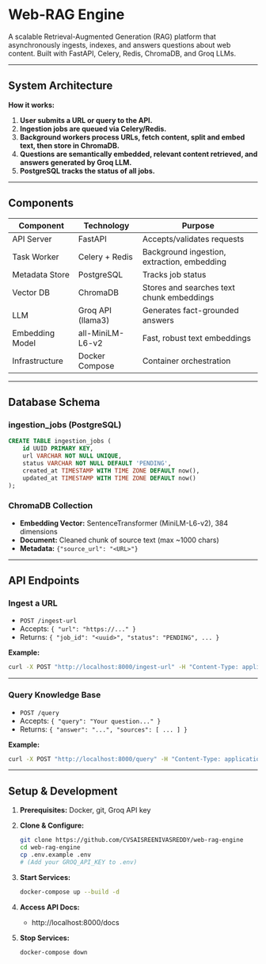 # Web-RAG Engine

A scalable Retrieval-Augmented Generation (RAG) platform that asynchronously ingests, indexes, and answers questions about web content. Built with FastAPI, Celery, Redis, ChromaDB, and Groq LLMs.

---

## System Architecture

**How it works:**
1. **User submits a URL or query to the API.**
2. **Ingestion jobs are queued via Celery/Redis.**
3. **Background workers process URLs, fetch content, split and embed text, then store in ChromaDB.**
4. **Questions are semantically embedded, relevant content retrieved, and answers generated by Groq LLM.**
5. **PostgreSQL tracks the status of all jobs.**

---

## Components

| Component            | Technology         | Purpose                                   |
|----------------------|-------------------|-------------------------------------------|
| API Server           | FastAPI           | Accepts/validates requests                |
| Task Worker          | Celery + Redis    | Background ingestion, extraction, embedding|
| Metadata Store       | PostgreSQL        | Tracks job status                         |
| Vector DB            | ChromaDB          | Stores and searches text chunk embeddings |
| LLM                  | Groq API (llama3) | Generates fact-grounded answers           |
| Embedding Model      | all-MiniLM-L6-v2  | Fast, robust text embeddings              |
| Infrastructure       | Docker Compose    | Container orchestration                   |

---

## Database Schema

### ingestion_jobs (PostgreSQL)
```sql
CREATE TABLE ingestion_jobs (
    id UUID PRIMARY KEY,
    url VARCHAR NOT NULL UNIQUE,
    status VARCHAR NOT NULL DEFAULT 'PENDING',
    created_at TIMESTAMP WITH TIME ZONE DEFAULT now(),
    updated_at TIMESTAMP WITH TIME ZONE DEFAULT now()
);
```

### ChromaDB Collection
- **Embedding Vector:** SentenceTransformer (MiniLM-L6-v2), 384 dimensions
- **Document:** Cleaned chunk of source text (max ~1000 chars)
- **Metadata:** `{"source_url": "<URL>"}`

---

## API Endpoints

### Ingest a URL

- `POST /ingest-url`
- Accepts: `{ "url": "https://..." }`
- Returns: `{ "job_id": "<uuid>", "status": "PENDING", ... }`

**Example:**
```bash
curl -X POST "http://localhost:8000/ingest-url" -H "Content-Type: application/json" -d '{"url": "https://en.wikipedia.org/wiki/Artificial_intelligence"}'
```

---

### Query Knowledge Base

- `POST /query`
- Accepts: `{ "query": "Your question..." }`
- Returns: `{ "answer": "...", "sources": [ ... ] }`

**Example:**
```bash
curl -X POST "http://localhost:8000/query" -H "Content-Type: application/json" -d '{"query": "What are some applications of LLMs?"}'
```

---

## Setup & Development

1. **Prerequisites:** Docker, git, Groq API key
2. **Clone & Configure:**
   ```bash
   git clone https://github.com/CVSAISREENIVASREDDY/web-rag-engine
   cd web-rag-engine
   cp .env.example .env
   # (Add your GROQ_API_KEY to .env)
   ```
3. **Start Services:**
   ```bash
   docker-compose up --build -d
   ```
4. **Access API Docs:**
   - http://localhost:8000/docs

5. **Stop Services:**
   ```bash
   docker-compose down
   ```

